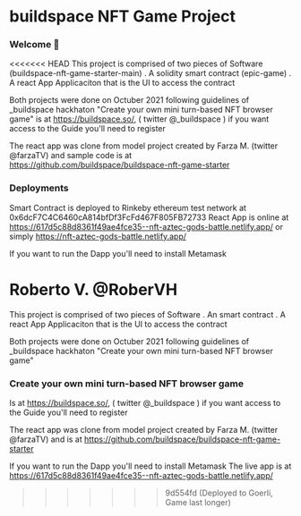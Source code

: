 # buildspace NFT Game Project

### **Welcome 👋**
<<<<<<< HEAD
This project is comprised of two pieces of Software (buildspace-nft-game-starter-main)
 . A solidity smart  contract (epic-game)
 . A react App Applicaciton that is the UI to access the contract

Both projects were done on Octuber 2021 following guidelines of _buildspace hackhaton 
"Create your own mini turn-based NFT browser game" is at https://buildspace.so/, ( twitter @_buildspace )
if you want access to the Guide you'll need to register

The react app was clone from model project created by Farza M. (twitter @farzaTV) and sample code is at  
https://github.com/buildspace/buildspace-nft-game-starter


### Deployments
Smart Contract is deployed to Rinkeby ethereum test network at 0x6dcF7C4C6460cA814bfDf3FcFd467F805FB72733
React App is online at https://617d5c88d8361f49ae4fce35--nft-aztec-gods-battle.netlify.app/  or simply https://nft-aztec-gods-battle.netlify.app/

If you want to run the Dapp you'll need to install Metamask

Roberto V. @RoberVH
=======
This project is comprised of two pieces of Software
 . An smart  contract
 . A react App Applicaciton that is the UI to access the contract

Both projects were done on Octuber 2021 following guidelines of _buildspace hackhaton "Create your own mini turn-based NFT browser game"


### Create your own mini turn-based NFT browser game

Is at https://buildspace.so/, ( twitter @_buildspace ) if you want access to the Guide you'll need to register


The react app was clone from model project created by Farza M. (twitter @farzaTV) and is at  https://github.com/buildspace/buildspace-nft-game-starter

If you want to run the Dapp you'll need to install Metamask
The live app is at https://617d5c88d8361f49ae4fce35--nft-aztec-gods-battle.netlify.app/
>>>>>>> 9d554fd (Deployed to Goerli, Game last longer)
